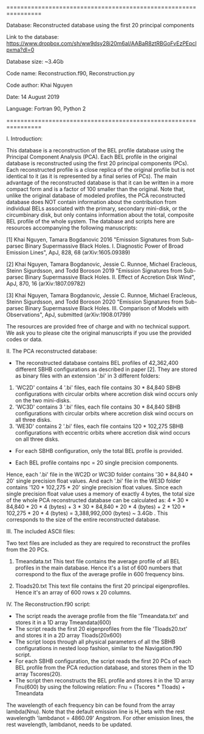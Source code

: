 ================================================================
 
 Database: Reconstructed database using the first 20 principal components
 
 Link to the database: https://www.dropbox.com/sh/ww9dsy28i20m6al/AABaR8ztRBGoFvEzPEpclpxma?dl=0

 Database size: ~3.4Gb

 Code name: Reconstruction.f90, Reconstruction.py
 
 Code author: Khai Nguyen
 
 Date: 14 August 2019
 
 Language: Fortran 90, Python 2
 
================================================================

I. Introduction:

This database is a reconstruction of the BEL profile database using the Principal Component Analysis (PCA). Each BEL profile in the original database is reconstructed using the first 20 principal components (PCs). Each reconstructed profile is a close replica of the original profile but is not identical to it (as it is represented by a final series of PCs). The main advantage of the reconstructed database is that it can be written in a more compact form and is a factor of 100 smaller than the original. Note that, unlike the original database of modeled profiles, the PCA reconstructed database does NOT contain information about the contribution from individual  BELs associated with the primary, secondary mini-disk, or the circumbinary disk, but only contains information about the total, composite BEL profile of the whole system. The database and scripts here are resources accompanying the following manuscripts: 

[1] Khai Nguyen, Tamara Bogdanovic 2016 "Emission Signatures from Sub-parsec Binary Supermassive Black Holes. I. Diagnostic Power of Broad Emission Lines", ApJ, 828, 68 (arXiv:1605.09389)

[2] Khai Nguyen, Tamara Bogdanovic, Jessie C. Runnoe, Michael Eracleous, Steinn Sigurdsson, and Todd Boroson 2019 "Emission Signatures from Sub-parsec Binary Supermassive Black Holes. II. Effect of Accretion Disk Wind", ApJ, 870, 16 (arXiv:1807.09782)

[3] Khai Nguyen, Tamara Bogdanovic, Jessie C. Runnoe, Michael Eracleous, Steinn Sigurdsson, and Todd Boroson 2020 "Emission Signatures from Sub-parsec Binary Supermassive Black Holes. III. Comparison of Models with Observations", ApJ, submitted (arXiv:1908.01799)

The resources are provided free of charge and with no technical support. We ask you to please cite the original manuscripts if you use the provided codes or data.


II. The PCA reconstructed database:

+ The reconstructed database contains BEL profiles of 42,362,400 different SBHB configurations as described in paper [2]. They are stored as binary files with an extension '.bi' in 3 different folders:

 1) 'WC2D' contains 4 '.bi' files, each file contains  30 *  84,840 SBHB configurations with circular orbits where accretion disk wind occurs only on the two mini-disks.
 2) 'WC3D' contains 3 '.bi' files, each file contains  30 *  84,840 SBHB configurations with circular orbits where accretion disk wind occurs on all three disks.
 3) 'WE3D' contains 2 '.bi' files, each file contains 120 * 102,275 SBHB configurations with eccentric orbits where accretion disk wind occurs on all three disks.

+ For each SBHB configuration, only the total BEL profile is provided.

+ Each BEL profile contains npc = 20 single precision components.

Hence, each '.bi' file in the WC2D or WC3D folder contains '30  *  84,840 * 20' single precision float values. 
And each '.bi' file in the WE3D folder contains '120 * 102,275 * 20' single precision float values. Since each single precision float value uses a memory of exactly 4 bytes, the total size of the whole PCA reconstructed database can be calculated as:
4 * 30 * 84,840 * 20 * 4 (bytes) + 3 * 30 * 84,840 * 20 * 4 (bytes)  + 2 * 120 * 102,275 * 20 * 4 (bytes)  =  3,388,992,000 (bytes) ~ 3.4Gb . This corresponds to the size of the entire reconstructed database.



III. The included ASCII files: 

Two text files are included as they are required to reconstruct the profiles from the 20 PCs.

 1) Tmeandata.txt 
This text file contains the average profile of all BEL profiles in the main database. Hence it's a list of 600 numbers that correspond to the flux of the average profile in 600 frequency bins.

 2) Tloads20.txt
This text file contains the first 20 principal eigenprofiles. Hence it's an array of 600 rows x 20 columns.


IV. The Reconstruction.f90 script:

+ The script reads the average profile from the file 'Tmeandata.txt' and stores it in a 1D array Tmeandata(600)
+ The script reads the first 20 eigenprofiles from the file 'Tloads20.txt' and stores it in a 2D array Tloads(20x600)
+ The script loops through all physical parameters of all the SBHB configurations in nested loop fashion, similar to the Navigation.f90 script.
+ For each SBHB configuration, the script reads the first 20 PCs of each BEL profile from the PCA reduction database, and stores them in the 1D array Tscores(20).
+ The script then reconstructs the BEL profile and stores it in the 1D array Fnu(600) by using the following relation: Fnu = (Tscores * Tloads) + Tmeandata

The wavelength of each frequency bin can be found from the array lambda(Nnu). Note that the default emission line is H_beta with the rest wavelength 'lambdanot = 4860.09' Angstrom. For other emission lines, the rest wavelength, lambdanot, needs to be updated.


